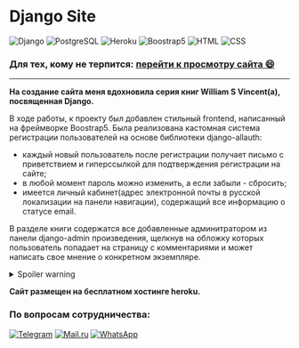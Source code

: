 <h1>Django Site</h1>

![Django](https://img.shields.io/badge/-Django-B6D2D5?style=for-the-badge&logo=Django)
![PostgreSQL](https://img.shields.io/badge/-PostgreSQL-B6D2D5?style=for-the-badge&logo=PostgreSQL)
![Heroku](https://img.shields.io/badge/-Heroku-B6D2D5?style=for-the-badge&logo=Heroku)
![Boostrap5](https://img.shields.io/badge/-Boostrap5-B6D2D5?style=for-the-badge&logo=Boostrap5)
![HTML](https://img.shields.io/badge/-HTML-B6D2D5?style=for-the-badge&logo=HTML)
![CSS](https://img.shields.io/badge/-CSS-B6D2D5?style=for-the-badge&logo=CSS)


### Для тех, кому не терпится: [перейти к просмотру сайта &#128516;](https://pageshub.herokuapp.com/)
______________________________________________________

<b>На создание сайта меня вдохновила серия книг William S Vincent(а), посвященная Django.</b>

В ходе работы, к проекту был добавлен стильный frontend, написанный на фреймворке Boostrap5.
Была реализована кастомная система регистрации пользователей на основе библиотеки django-allauth:
- каждый новый пользователь после регистрации получает письмо с приветствием и гиперссылкой для подтверждения регистрации на сайте;
- в любой момент пароль можно изменить, а если забыли - сбросить;
- имеется личный кабинет(адрес электронной почты в русской локализации на панели навигации), содержащий все информацию о статусе email.

В разделе книги содержатся все добавленные админитратором из панели django-admin произведения, щелкнув на обложку которых пользователь попадает на страницу с комментариями и может написать свое мнение о конкретном экземпляре. 

<details>
  <summary>Spoiler warning</summary>
  
  
    К сожалению, в виду ограничения доступа ко многим зарубежным сервисам для разработчиков из России, отображение обложек книг не доступно. Однако весь прочий функционал присутствует. Хотелось подключить в качестве хранения медиа и статики Amazon s3 bucket или Cloudinary, или Google cloud storage, но без карт и счетов в иностранных банках сегодня это невозможно!


</details>

<b>Сайт размещен на бесплатном хостинге heroku.  </b>


### По вопросам сотрудничества:
[![Telegram](https://img.shields.io/badge/-Telegram-B6D2D5?style=social&logo=Telegram)](https://t.me/popupfckup)
[![Mail.ru](https://img.shields.io/badge/-Mail.ru-B6D2D5?style=social&logo=Mail.ru)](https://e.mail.ru/compose/?mailto=fisenko.business%40mail.ru)
[![WhatsApp](https://img.shields.io/badge/-WhatsApp-B6D2D5?style=social&logo=WhatsApp)](https://api.whatsapp.com/send?phone=79678208089)
